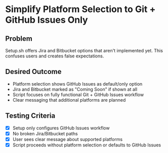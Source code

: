 # Simplify Platform Selection to Git + GitHub Issues Only

## Problem
Setup.sh offers Jira and Bitbucket options that aren't implemented yet. This confuses users and creates false expectations.

## Desired Outcome
- Platform selection shows GitHub Issues as default/only option
- Jira and Bitbucket marked as "Coming Soon" if shown at all
- Script focuses on fully functional Git + GitHub Issues workflow
- Clear messaging that additional platforms are planned

## Testing Criteria
- [x] Setup only configures GitHub Issues workflow
- [x] No broken Jira/Bitbucket paths
- [x] User sees clear message about supported platforms
- [x] Script proceeds without platform selection or defaults to GitHub Issues